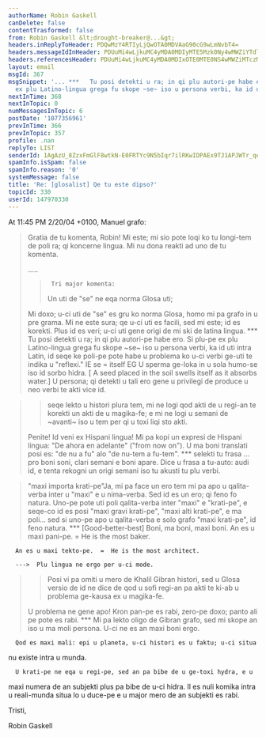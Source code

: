 ```yaml
---
authorName: Robin Gaskell
canDelete: false
contentTrasformed: false
from: Robin Gaskell &lt;drought-breaker@...&gt;
headers.inReplyToHeader: PDQwMzY4RTIyLjQwOTA0MDVAaG90cG9wLmNvbT4=
headers.messageIdInHeader: PDUuMi4wLjkuMC4yMDA0MDIyMTE5Mzk0Ny4wMWZiYTdlMEBwYWNpZmljLm5ldC5hdT4=
headers.referencesHeader: PDUuMi4wLjkuMC4yMDA0MDIxOTE0MTE0NS4wMWZiMTczMEBwYWNpZmljLm5ldC5hdT4gPGMwcjU4ZSttbnVmQGVHcm91cHMuY29tPiA8YzByNThlK21udWZAZUdyb3Vwcy5jb20+IDw1LjIuMC45LjAuMjAwNDAyMTkxNDExNDUuMDFmYjE3MzBAcGFjaWZpYy5uZXQuYXU+
layout: email
msgId: 367
msgSnippet: '... ***   Tu posi detekti u ra; in qi plu autori-pe habe ero.  Si plu-pe
  ex plu Latino-lingua grega fu skope ~se~ iso u persona verbi, ka id uti intra Latin,'
nextInTime: 368
nextInTopic: 0
numMessagesInTopic: 6
postDate: '1077356961'
prevInTime: 366
prevInTopic: 357
profile: .nan
replyTo: LIST
senderId: 1AgAzU_8ZzxFmGlF8wtkN-E0FRTYc9N5bIqr7ilRKwIDPAEx9TJ1APJWTr_qeqrkCJzuwMek_gn-HiVYnM4hX6qLemvMgIc7CEvfYKZYuZJ5ViCHlA
spamInfo.isSpam: false
spamInfo.reason: '0'
systemMessage: false
title: 'Re: [glosalist] Qe tu este dipso?'
topicId: 330
userId: 147970330
---
```


At 11:45 PM 2/20/04 +0100, Manuel grafo:

>Gratia de tu komenta, Robin! Mi este; mi sio pote loqi ko tu longi-tem
>de poli ra; qi koncerne lingua. Mi nu dona reakti ad uno de tu komenta.
>
>   .....
> >      Tri major komenta:
> >Un uti de "se" ne eqa norma Glosa uti;
> >
>
>Mi doxo; u-ci uti de "se" es gru ko norma Glosa, homo mi pa grafo in u
>pre grama. Mi ne este sura; qe u-ci uti es facili, sed mi este; id es
>korekti. Plus id es veri; u-ci uti gene origi de mi ski de latina lingua.
***   Tu posi detekti u ra; in qi plu autori-pe habe ero.  Si plu-pe ex plu 
Latino-lingua grega fu skope ~se~ iso u persona verbi, ka id uti intra 
Latin, id seqe ke poli-pe pote habe u problema ko u-ci verbi ge-uti te 
indika u "reflexi."
       IE  se = itself    EG U sperma ge-loka in u sola humo-se iso id 
sorbo hidra.
                                 [ A seed placed in the soil swells itself 
as it absorbs water.]
U persona; qi detekti u tali ero gene u privilegi de produce u neo verbi te 
akti vice id.


> >seqe lekto u histori plura tem, mi ne logi qod akti de u regi-an te korekti
> >un akti de u magika-fe; e
> >mi ne logi u semani de ~avanti~ iso u tem per qi u toxi liqi sto akti.
> >
>
>Penite! Id veni ex Hispani lingua! Mi pa kopi un expresi de Hispani
>lingua: "De ahora en adelante" ("from now on"). U ma boni translati posi
>es: "de nu a fu" alo "de nu-tem a fu-tem".
***  selekti tu frasa ... pro boni soni, clari semani e boni apare.
    Dice u frasa a tu-auto: audi id, e tenta rekogni un origi semani iso tu 
akusti tu plu verbi.


>"maxi importa krati-pe"Ja, mi pa face un ero tem mi pa apo u
>qalita-verba inter u "maxi" e u nima-verba. Sed id es un ero; qi feno fo
>natura. Uno-pe pote uti poli qalita-verba inter "maxi" e "krati-pe", e
>seqe-co id es posi "maxi gravi krati-pe", "maxi alti krati-pe", e ma
>poli... sed si uno-pe apo u qalita-verba e solo grafo "maxi krati-pe",
>id feno natura.
***  [Good-better-best]  Boni, ma boni, maxi boni.
      An es u maxi pani-pe.   =  He is the most baker.

      An es u maxi tekto-pe.  =  He is the most architect.

      --->  Plu lingua ne ergo per u-ci mode.


> >Posi vi pa omiti u mero de Khalil Gibran histori, sed u Glosa versio de id
> >ne dice de qod u sofi regi-an pa akti te ki-ab u problema ge-kausa ex u
> >magika-fe.
> >
>
>U problema ne gene apo! Kron pan-pe es rabi, zero-pe doxo; panto ali pe
>pote es rabi.
***  Mi pa lekto oligo de Gibran grafo, sed mi skope an iso u ma moli 
persona.  U-ci ne es an maxi boni ergo.

      Qod es maxi mali: epi u planeta, u-ci histori es u faktu; u-ci situa 
nu existe intra u munda.

      U krati-pe ne eqa u regi-pe, sed an pa bibe de u ge-toxi hydra, e u 
maxi numera de an subjekti plus pa bibe de u-ci hidra.  Il es nuli komika 
intra u reali-munda situa lo u duce-pe e u major mero de an subjekti es rabi.

Tristi,

Robin Gaskell 



